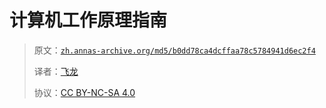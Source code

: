 # 计算机工作原理指南

> 原文：[`zh.annas-archive.org/md5/b0dd78ca4dcffaa78c5784941d6ec2f4`](https://zh.annas-archive.org/md5/b0dd78ca4dcffaa78c5784941d6ec2f4)
> 
> 译者：[飞龙](https://github.com/wizardforcel)
> 
> 协议：[CC BY-NC-SA 4.0](http://creativecommons.org/licenses/by-nc-sa/4.0/)
